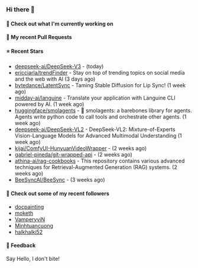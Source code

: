 ### Hi there 👋

#### 👷 Check out what I'm currently working on

#### 🔨 My recent Pull Requests


#### ⭐ Recent Stars

- [deepseek-ai/DeepSeek-V3](https://github.com/deepseek-ai/DeepSeek-V3) -  (today)
- [ericciarla/trendFinder](https://github.com/ericciarla/trendFinder) - Stay on top of trending topics on social media and the web with AI (3 days ago)
- [bytedance/LatentSync](https://github.com/bytedance/LatentSync) - Taming Stable Diffusion for Lip Sync! (1 week ago)
- [midday-ai/languine](https://github.com/midday-ai/languine) - Translate your application with Languine CLI powered by AI. (1 week ago)
- [huggingface/smolagents](https://github.com/huggingface/smolagents) - 🤗 smolagents: a barebones library for agents. Agents write python code to call tools and orchestrate other agents. (1 week ago)
- [deepseek-ai/DeepSeek-VL2](https://github.com/deepseek-ai/DeepSeek-VL2) - DeepSeek-VL2: Mixture-of-Experts Vision-Language Models for Advanced Multimodal Understanding (1 week ago)
- [kijai/ComfyUI-HunyuanVideoWrapper](https://github.com/kijai/ComfyUI-HunyuanVideoWrapper) -  (2 weeks ago)
- [gabriel-pineda/git-wrapped-api](https://github.com/gabriel-pineda/git-wrapped-api) -  (2 weeks ago)
- [athina-ai/rag-cookbooks](https://github.com/athina-ai/rag-cookbooks) - This repository contains various advanced techniques for Retrieval-Augmented Generation (RAG) systems. (2 weeks ago)
- [BeeSyncAI/BeeSync](https://github.com/BeeSyncAI/BeeSync) -  (3 weeks ago)

#### 👯 Check out some of my recent followers

- [docpainting](https://github.com/docpainting)
- [moketh](https://github.com/moketh)
- [VamperyviN](https://github.com/VamperyviN)
- [Minhtuancuong](https://github.com/Minhtuancuong)
- [halkhalki52](https://github.com/halkhalki52)

#### 💬 Feedback

Say Hello, I don't bite!